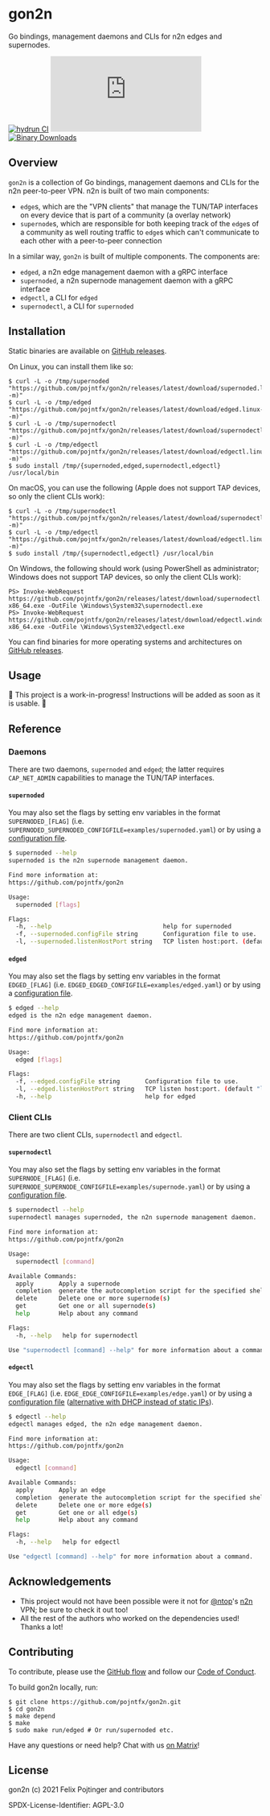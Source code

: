 # gon2n

Go bindings, management daemons and CLIs for n2n edges and supernodes.

[![hydrun CI](https://github.com/pojntfx/gon2n/actions/workflows/hydrun.yaml/badge.svg)](https://github.com/pojntfx/gon2n/actions/workflows/hydrun.yaml)
[![Matrix](https://img.shields.io/matrix/gon2n:matrix.org)](https://matrix.to/#/#gon2n:matrix.org?via=matrix.org)
[![Binary Downloads](https://img.shields.io/github/downloads/pojntfx/gon2n/total?label=binary%20downloads)](https://github.com/pojntfx/gon2n/releases)

## Overview

`gon2n` is a collection of Go bindings, management daemons and CLIs for the n2n peer-to-peer VPN. n2n is built of two main components:

- `edge`s, which are the "VPN clients" that manage the TUN/TAP interfaces on every device that is part of a community (a overlay network)
- `supernode`s, which are responsible for both keeping track of the `edge`s of a community as well routing traffic to `edge`s which can't communicate to each other with a peer-to-peer connection

In a similar way, `gon2n` is built of multiple components. The components are:

- `edged`, a n2n edge management daemon with a gRPC interface
- `supernoded`, a n2n supernode management daemon with a gRPC interface
- `edgectl`, a CLI for `edged`
- `supernodectl`, a CLI for `supernoded`

## Installation

Static binaries are available on [GitHub releases](https://github.com/pojntfx/gon2n/releases).

On Linux, you can install them like so:

```shell
$ curl -L -o /tmp/supernoded "https://github.com/pojntfx/gon2n/releases/latest/download/supernoded.linux-$(uname -m)"
$ curl -L -o /tmp/edged "https://github.com/pojntfx/gon2n/releases/latest/download/edged.linux-$(uname -m)"
$ curl -L -o /tmp/supernodectl "https://github.com/pojntfx/gon2n/releases/latest/download/supernodectl.linux-$(uname -m)"
$ curl -L -o /tmp/edgectl "https://github.com/pojntfx/gon2n/releases/latest/download/edgectl.linux-$(uname -m)"
$ sudo install /tmp/{supernoded,edged,supernodectl,edgectl} /usr/local/bin
```

On macOS, you can use the following (Apple does not support TAP devices, so only the client CLIs work):

```shell
$ curl -L -o /tmp/supernodectl "https://github.com/pojntfx/gon2n/releases/latest/download/supernodectl.linux-$(uname -m)"
$ curl -L -o /tmp/edgectl "https://github.com/pojntfx/gon2n/releases/latest/download/edgectl.linux-$(uname -m)"
$ sudo install /tmp/{supernodectl,edgectl} /usr/local/bin
```

On Windows, the following should work (using PowerShell as administrator; Windows does not support TAP devices, so only the client CLIs work):

```shell
PS> Invoke-WebRequest https://github.com/pojntfx/gon2n/releases/latest/download/supernodectl.windows-x86_64.exe -OutFile \Windows\System32\supernodectl.exe
PS> Invoke-WebRequest https://github.com/pojntfx/gon2n/releases/latest/download/edgectl.windows-x86_64.exe -OutFile \Windows\System32\edgectl.exe
```

You can find binaries for more operating systems and architectures on [GitHub releases](https://github.com/pojntfx/gon2n/releases).

## Usage

🚧 This project is a work-in-progress! Instructions will be added as soon as it is usable. 🚧

## Reference

### Daemons

There are two daemons, `supernoded` and `edged`; the latter requires `CAP_NET_ADMIN` capabilities to manage the TUN/TAP interfaces.

#### `supernoded`

You may also set the flags by setting env variables in the format `SUPERNODED_[FLAG]` (i.e. `SUPERNODED_SUPERNODED_CONFIGFILE=examples/supernoded.yaml`) or by using a [configuration file](examples/supernoded.yaml).

```bash
$ supernoded --help
supernoded is the n2n supernode management daemon.

Find more information at:
https://github.com/pojntfx/gon2n

Usage:
  supernoded [flags]

Flags:
  -h, --help                               help for supernoded
  -f, --supernoded.configFile string       Configuration file to use.
  -l, --supernoded.listenHostPort string   TCP listen host:port. (default "localhost:1050")
```

#### `edged`

You may also set the flags by setting env variables in the format `EDGED_[FLAG]` (i.e. `EDGED_EDGED_CONFIGFILE=examples/edged.yaml`) or by using a [configuration file](examples/edged.yaml).

```bash
$ edged --help
edged is the n2n edge management daemon.

Find more information at:
https://github.com/pojntfx/gon2n

Usage:
  edged [flags]

Flags:
  -f, --edged.configFile string       Configuration file to use.
  -l, --edged.listenHostPort string   TCP listen host:port. (default "localhost:1060")
  -h, --help                          help for edged
```

### Client CLIs

There are two client CLIs, `supernodectl` and `edgectl`.

#### `supernodectl`

You may also set the flags by setting env variables in the format `SUPERNODE_[FLAG]` (i.e. `SUPERNODE_SUPERNODE_CONFIGFILE=examples/supernode.yaml`) or by using a [configuration file](examples/supernode.yaml).

```bash
$ supernodectl --help
supernodectl manages supernoded, the n2n supernode management daemon.

Find more information at:
https://github.com/pojntfx/gon2n

Usage:
  supernodectl [command]

Available Commands:
  apply       Apply a supernode
  completion  generate the autocompletion script for the specified shell
  delete      Delete one or more supernode(s)
  get         Get one or all supernode(s)
  help        Help about any command

Flags:
  -h, --help   help for supernodectl

Use "supernodectl [command] --help" for more information about a command.
```

#### `edgectl`

You may also set the flags by setting env variables in the format `EDGE_[FLAG]` (i.e. `EDGE_EDGE_CONFIGFILE=examples/edge.yaml`) or by using a [configuration file](examples/edge.yaml) ([alternative with DHCP instead of static IPs](examples/edge-dhcp.yaml)).

```bash
$ edgectl --help
edgectl manages edged, the n2n edge management daemon.

Find more information at:
https://github.com/pojntfx/gon2n

Usage:
  edgectl [command]

Available Commands:
  apply       Apply an edge
  completion  generate the autocompletion script for the specified shell
  delete      Delete one or more edge(s)
  get         Get one or all edge(s)
  help        Help about any command

Flags:
  -h, --help   help for edgectl

Use "edgectl [command] --help" for more information about a command.
```

## Acknowledgements

- This project would not have been possible were it not for [@ntop](https://github.com/ntop)'s [n2n](https://github.com/ntop/n2n) VPN; be sure to check it out too!
- All the rest of the authors who worked on the dependencies used! Thanks a lot!

## Contributing

To contribute, please use the [GitHub flow](https://guides.github.com/introduction/flow/) and follow our [Code of Conduct](./CODE_OF_CONDUCT.md).

To build gon2n locally, run:

```shell
$ git clone https://github.com/pojntfx/gon2n.git
$ cd gon2n
$ make depend
$ make
$ sudo make run/edged # Or run/supernoded etc.
```

Have any questions or need help? Chat with us [on Matrix](https://matrix.to/#/#gon2n:matrix.org?via=matrix.org)!

## License

gon2n (c) 2021 Felix Pojtinger and contributors

SPDX-License-Identifier: AGPL-3.0

